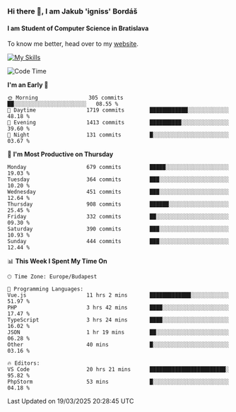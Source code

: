 ### Hi there 👋, I am Jakub 'igniss' Bordáš

#### I am Student of Computer Science in Bratislava
To know me better, head over to my [website](https://bordas.sk).

[![My Skills](https://skillicons.dev/icons?i=js,typescript,html,css,figma,svelte,vue,next,postgresql,nest,express,nodejs)](https://bordas.sk)


<!--START_SECTION:waka-->
![Code Time](http://img.shields.io/badge/Code%20Time-1%2C742%20hrs%2010%20mins-blue)

**I'm an Early 🐤** 

```text
🌞 Morning                305 commits         ██░░░░░░░░░░░░░░░░░░░░░░░   08.55 % 
🌆 Daytime                1719 commits        ████████████░░░░░░░░░░░░░   48.18 % 
🌃 Evening                1413 commits        ██████████░░░░░░░░░░░░░░░   39.60 % 
🌙 Night                  131 commits         █░░░░░░░░░░░░░░░░░░░░░░░░   03.67 % 
```
📅 **I'm Most Productive on Thursday** 

```text
Monday                   679 commits         █████░░░░░░░░░░░░░░░░░░░░   19.03 % 
Tuesday                  364 commits         ███░░░░░░░░░░░░░░░░░░░░░░   10.20 % 
Wednesday                451 commits         ███░░░░░░░░░░░░░░░░░░░░░░   12.64 % 
Thursday                 908 commits         ██████░░░░░░░░░░░░░░░░░░░   25.45 % 
Friday                   332 commits         ██░░░░░░░░░░░░░░░░░░░░░░░   09.30 % 
Saturday                 390 commits         ███░░░░░░░░░░░░░░░░░░░░░░   10.93 % 
Sunday                   444 commits         ███░░░░░░░░░░░░░░░░░░░░░░   12.44 % 
```


📊 **This Week I Spent My Time On** 

```text
🕑︎ Time Zone: Europe/Budapest

💬 Programming Languages: 
Vue.js                   11 hrs 2 mins       █████████████░░░░░░░░░░░░   51.97 % 
PHP                      3 hrs 42 mins       ████░░░░░░░░░░░░░░░░░░░░░   17.47 % 
TypeScript               3 hrs 24 mins       ████░░░░░░░░░░░░░░░░░░░░░   16.02 % 
JSON                     1 hr 19 mins        ██░░░░░░░░░░░░░░░░░░░░░░░   06.28 % 
Other                    40 mins             █░░░░░░░░░░░░░░░░░░░░░░░░   03.16 % 

🔥 Editors: 
VS Code                  20 hrs 21 mins      ████████████████████████░   95.82 % 
PhpStorm                 53 mins             █░░░░░░░░░░░░░░░░░░░░░░░░   04.18 % 
```


 Last Updated on 19/03/2025 20:28:45 UTC
<!--END_SECTION:waka-->
